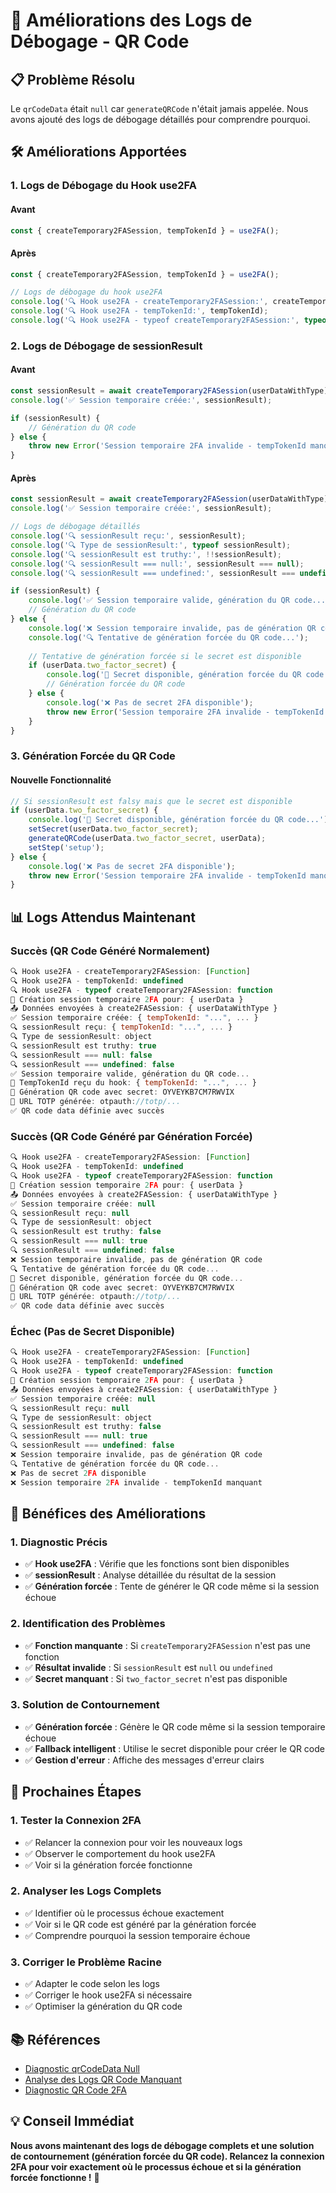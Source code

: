# 🔧 Améliorations des Logs de Débogage - QR Code

## 📋 **Problème Résolu**

Le `qrCodeData` était `null` car `generateQRCode` n'était jamais appelée. Nous avons ajouté des logs de débogage détaillés pour comprendre pourquoi.

## 🛠️ **Améliorations Apportées**

### **1. Logs de Débogage du Hook use2FA**

#### **Avant**
```javascript
const { createTemporary2FASession, tempTokenId } = use2FA();
```

#### **Après**
```javascript
const { createTemporary2FASession, tempTokenId } = use2FA();

// Logs de débogage du hook use2FA
console.log('🔍 Hook use2FA - createTemporary2FASession:', createTemporary2FASession);
console.log('🔍 Hook use2FA - tempTokenId:', tempTokenId);
console.log('🔍 Hook use2FA - typeof createTemporary2FASession:', typeof createTemporary2FASession);
```

### **2. Logs de Débogage de sessionResult**

#### **Avant**
```javascript
const sessionResult = await createTemporary2FASession(userDataWithType);
console.log('✅ Session temporaire créée:', sessionResult);

if (sessionResult) {
    // Génération du QR code
} else {
    throw new Error('Session temporaire 2FA invalide - tempTokenId manquant');
}
```

#### **Après**
```javascript
const sessionResult = await createTemporary2FASession(userDataWithType);
console.log('✅ Session temporaire créée:', sessionResult);

// Logs de débogage détaillés
console.log('🔍 sessionResult reçu:', sessionResult);
console.log('🔍 Type de sessionResult:', typeof sessionResult);
console.log('🔍 sessionResult est truthy:', !!sessionResult);
console.log('🔍 sessionResult === null:', sessionResult === null);
console.log('🔍 sessionResult === undefined:', sessionResult === undefined);

if (sessionResult) {
    console.log('✅ Session temporaire valide, génération du QR code...');
    // Génération du QR code
} else {
    console.log('❌ Session temporaire invalide, pas de génération QR code');
    console.log('🔍 Tentative de génération forcée du QR code...');
    
    // Tentative de génération forcée si le secret est disponible
    if (userData.two_factor_secret) {
        console.log('🔑 Secret disponible, génération forcée du QR code...');
        // Génération forcée du QR code
    } else {
        console.log('❌ Pas de secret 2FA disponible');
        throw new Error('Session temporaire 2FA invalide - tempTokenId manquant');
    }
}
```

### **3. Génération Forcée du QR Code**

#### **Nouvelle Fonctionnalité**
```javascript
// Si sessionResult est falsy mais que le secret est disponible
if (userData.two_factor_secret) {
    console.log('🔑 Secret disponible, génération forcée du QR code...');
    setSecret(userData.two_factor_secret);
    generateQRCode(userData.two_factor_secret, userData);
    setStep('setup');
} else {
    console.log('❌ Pas de secret 2FA disponible');
    throw new Error('Session temporaire 2FA invalide - tempTokenId manquant');
}
```

## 📊 **Logs Attendus Maintenant**

### **Succès (QR Code Généré Normalement)**
```javascript
🔍 Hook use2FA - createTemporary2FASession: [Function]
🔍 Hook use2FA - tempTokenId: undefined
🔍 Hook use2FA - typeof createTemporary2FASession: function
🔐 Création session temporaire 2FA pour: { userData }
📤 Données envoyées à create2FASession: { userDataWithType }
✅ Session temporaire créée: { tempTokenId: "...", ... }
🔍 sessionResult reçu: { tempTokenId: "...", ... }
🔍 Type de sessionResult: object
🔍 sessionResult est truthy: true
🔍 sessionResult === null: false
🔍 sessionResult === undefined: false
✅ Session temporaire valide, génération du QR code...
🔑 TempTokenId reçu du hook: { tempTokenId: "...", ... }
🔑 Génération QR code avec secret: OYVEYKB7CM7RWVIX
📱 URL TOTP générée: otpauth://totp/...
✅ QR code data définie avec succès
```

### **Succès (QR Code Généré par Génération Forcée)**
```javascript
🔍 Hook use2FA - createTemporary2FASession: [Function]
🔍 Hook use2FA - tempTokenId: undefined
🔍 Hook use2FA - typeof createTemporary2FASession: function
🔐 Création session temporaire 2FA pour: { userData }
📤 Données envoyées à create2FASession: { userDataWithType }
✅ Session temporaire créée: null
🔍 sessionResult reçu: null
🔍 Type de sessionResult: object
🔍 sessionResult est truthy: false
🔍 sessionResult === null: true
🔍 sessionResult === undefined: false
❌ Session temporaire invalide, pas de génération QR code
🔍 Tentative de génération forcée du QR code...
🔑 Secret disponible, génération forcée du QR code...
🔑 Génération QR code avec secret: OYVEYKB7CM7RWVIX
📱 URL TOTP générée: otpauth://totp/...
✅ QR code data définie avec succès
```

### **Échec (Pas de Secret Disponible)**
```javascript
🔍 Hook use2FA - createTemporary2FASession: [Function]
🔍 Hook use2FA - tempTokenId: undefined
🔍 Hook use2FA - typeof createTemporary2FASession: function
🔐 Création session temporaire 2FA pour: { userData }
📤 Données envoyées à create2FASession: { userDataWithType }
✅ Session temporaire créée: null
🔍 sessionResult reçu: null
🔍 Type de sessionResult: object
🔍 sessionResult est truthy: false
🔍 sessionResult === null: true
🔍 sessionResult === undefined: false
❌ Session temporaire invalide, pas de génération QR code
🔍 Tentative de génération forcée du QR code...
❌ Pas de secret 2FA disponible
❌ Session temporaire 2FA invalide - tempTokenId manquant
```

## 🎯 **Bénéfices des Améliorations**

### **1. Diagnostic Précis**
- ✅ **Hook use2FA** : Vérifie que les fonctions sont bien disponibles
- ✅ **sessionResult** : Analyse détaillée du résultat de la session
- ✅ **Génération forcée** : Tente de générer le QR code même si la session échoue

### **2. Identification des Problèmes**
- ✅ **Fonction manquante** : Si `createTemporary2FASession` n'est pas une fonction
- ✅ **Résultat invalide** : Si `sessionResult` est `null` ou `undefined`
- ✅ **Secret manquant** : Si `two_factor_secret` n'est pas disponible

### **3. Solution de Contournement**
- ✅ **Génération forcée** : Génère le QR code même si la session temporaire échoue
- ✅ **Fallback intelligent** : Utilise le secret disponible pour créer le QR code
- ✅ **Gestion d'erreur** : Affiche des messages d'erreur clairs

## 🚀 **Prochaines Étapes**

### **1. Tester la Connexion 2FA**
- ✅ Relancer la connexion pour voir les nouveaux logs
- ✅ Observer le comportement du hook use2FA
- ✅ Voir si la génération forcée fonctionne

### **2. Analyser les Logs Complets**
- ✅ Identifier où le processus échoue exactement
- ✅ Voir si le QR code est généré par la génération forcée
- ✅ Comprendre pourquoi la session temporaire échoue

### **3. Corriger le Problème Racine**
- ✅ Adapter le code selon les logs
- ✅ Corriger le hook use2FA si nécessaire
- ✅ Optimiser la génération du QR code

## 📚 **Références**

- [Diagnostic qrCodeData Null](./DIAGNOSTIC_QRCODEDATA_NULL.md)
- [Analyse des Logs QR Code Manquant](./ANALYSE_LOGS_QRCODE_MANQUANT.md)
- [Diagnostic QR Code 2FA](./DIAGNOSTIC_QRCODE_2FA.md)

## 💡 **Conseil Immédiat**

**Nous avons maintenant des logs de débogage complets et une solution de contournement (génération forcée du QR code). Relancez la connexion 2FA pour voir exactement où le processus échoue et si la génération forcée fonctionne !** 🎯
